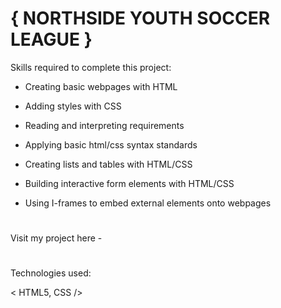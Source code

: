 # { NORTHSIDE YOUTH SOCCER LEAGUE } 

Skills required to complete this project:

- Creating basic webpages with HTML

- Adding styles with CSS

- Reading and interpreting requirements

- Applying basic html/css syntax standards

- Creating lists and tables with HTML/CSS

- Building interactive form elements with HTML/CSS

- Using I-frames to embed external elements onto webpages
#
Visit my project here - 
#
Technologies used:

< HTML5, CSS />
